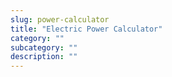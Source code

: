```yaml
---
slug: power-calculator
title: "Electric Power Calculator"
category: ""
subcategory: ""
description: ""
---
```


